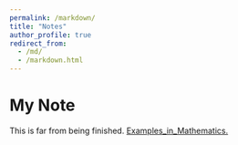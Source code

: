 ```yaml
---
permalink: /markdown/
title: "Notes"
author_profile: true
redirect_from: 
  - /md/
  - /markdown.html
---
```

My Note
======
This is far from being finished.
<a href="PallazCat.github.io/folder/Examples_in_Mathematics 1.pdf" target="_blank">Examples_in_Mathematics.</a>

